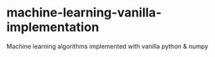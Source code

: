 # machine-learning-vanilla-implementation
Machine learning algorithms implemented with vanilla python &amp; numpy
